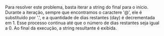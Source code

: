 Para resolver este problema, basta iterar a string do final para o início. Durante a iteração, sempre que encontramos o caractere '@', ele é substituído por '.', e a quantidade de dias restantes (day) é decrementada em 1. Esse processo continua até que o número de dias restantes seja igual a 0. Ao final da execução, a string resultante é exibida.